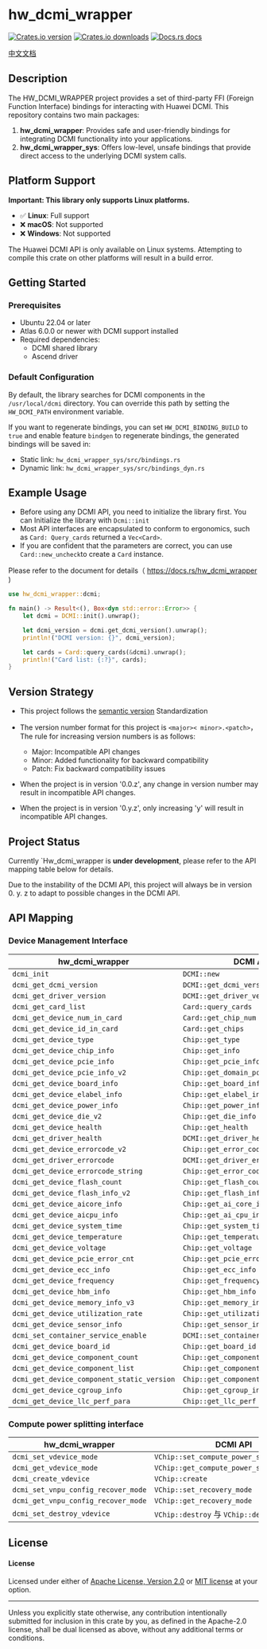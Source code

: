 # hw_dcmi_wrapper

[![Crates.io version](https://img.shields.io/crates/v/hw_dcmi_wrapper.svg)](https://crates.io/crates/hw_dcmi_wrapper)
[![Crates.io downloads](https://img.shields.io/crates/d/hw_dcmi_wrapper.svg)](https://crates.io/crates/hw_dcmi_wrapper)
[![Docs.rs docs](https://docs.rs/hw_dcmi_wrapper/badge.svg)](https://docs.rs/hw_dcmi_wrapper)

[中文文档](./README_CN.md)

## Description

The HW_DCMI_WRAPPER project provides a set of third-party FFI (Foreign Function Interface) bindings for interacting with
Huawei DCMI. This repository contains two main packages:

1. **hw_dcmi_wrapper**: Provides safe and user-friendly bindings for integrating DCMI functionality into your
   applications.
2. **hw_dcmi_wrapper_sys**: Offers low-level, unsafe bindings that provide direct access to the underlying DCMI system
   calls.

## Platform Support

**Important: This library only supports Linux platforms.**

- ✅ **Linux**: Full support
- ❌ **macOS**: Not supported  
- ❌ **Windows**: Not supported

The Huawei DCMI API is only available on Linux systems. Attempting to compile this crate on other platforms will result in a build error.

## Getting Started

### Prerequisites

- Ubuntu 22.04 or later
- Atlas 6.0.0 or newer with DCMI support installed
- Required dependencies:
    - DCMI shared library
    - Ascend driver

### Default Configuration

By default, the library searches for DCMI components in the `/usr/local/dcmi` directory.
You can override this path by setting the `HW_DCMI_PATH` environment variable.

If you want to regenerate bindings, you can set `HW_DCMI_BINDING_BUILD` to `true` and
enable feature `bindgen` to regenerate bindings, the generated bindings will be saved in:

- Static link: `hw_dcmi_wrapper_sys/src/bindings.rs`
- Dynamic link: `hw_dcmi_wrapper_sys/src/bindings_dyn.rs`

## Example Usage

- Before using any DCMI API, you need to initialize the library first. You can Initialize the library with `Dcmi::init`
- Most API interfaces are encapsulated to conform to ergonomics, such as `Card: Query_cards` returned a `Vec<Card>`.
- If you are confident that the parameters are correct, you can use `Card::new_uncheck`to create a `Card` instance.

Please refer to the document for details（ https://docs.rs/hw_dcmi_wrapper )

```rust
use hw_dcmi_wrapper::dcmi;

fn main() -> Result<(), Box<dyn std::error::Error>> {
    let dcmi = DCMI::init().unwrap();

    let dcmi_version = dcmi.get_dcmi_version().unwrap();
    println!("DCMI version: {}", dcmi_version);

    let cards = Card::query_cards(&dcmi).unwrap();
    println!("Card list: {:?}", cards);
}
```

## Version Strategy

- This project follows the [semantic version](https://semver.org/) Standardization
- The version number format for this project is `<major>< minor>.<patch>`， The rule for increasing version numbers is as
  follows:
    - Major: Incompatible API changes
    - Minor: Added functionality for backward compatibility
    - Patch: Fix backward compatibility issues

- When the project is in version '0.0.z', any change in version number may result in incompatible API changes.
- When the project is in version '0.y.z', only increasing 'y' will result in incompatible API changes.

## Project Status

Currently `Hw_dcmi_wrapper is **under development**, please refer to the API mapping table below for details.

Due to the instability of the DCMI API, this project will always be in version 0. y. z to adapt to possible changes in
the DCMI API.

## API Mapping

### Device Management Interface

| hw_dcmi_wrapper                            | DCMI API                             |
|--------------------------------------------|--------------------------------------|
| `dcmi_init`                                | `DCMI::new`                          |
| `dcmi_get_dcmi_version`                    | `DCMI::get_dcmi_version`             |
| `dcmi_get_driver_version`                  | `DCMI::get_driver_version`           |
| `dcmi_get_card_list`                       | `Card::query_cards`                  |
| `dcmi_get_device_num_in_card`              | `Card::get_chip_num`                 |
| `dcmi_get_device_id_in_card`               | `Card::get_chips`                    |
| `dcmi_get_device_type`                     | `Chip::get_type`                     |
| `dcmi_get_device_chip_info`                | `Chip::get_info`                     |
| `dcmi_get_device_pcie_info`                | `Chip::get_pcie_info`                |
| `dcmi_get_device_pcie_info_v2`             | `Chip::get_domain_pcie_info`         |
| `dcmi_get_device_board_info`               | `Chip::get_board_info`               |
| `dcmi_get_device_elabel_info`              | `Chip::get_elabel_info`              |
| `dcmi_get_device_power_info`               | `Chip::get_power_info`               |
| `dcmi_get_device_die_v2`                   | `Chip::get_die_info`                 |
| `dcmi_get_device_health`                   | `Chip::get_health`                   |
| `dcmi_get_driver_health`                   | `DCMI::get_driver_health`            |
| `dcmi_get_device_errorcode_v2`             | `Chip::get_error_code`               |
| `dcmi_get_driver_errorcode`                | `DCMI::get_driver_error_code`        |
| `dcmi_get_device_errorcode_string`         | `Chip::get_error_code_string`        |
| `dcmi_get_device_flash_count`              | `Chip::get_flash_count`              |
| `dcmi_get_device_flash_info_v2`            | `Chip::get_flash_info`               |
| `dcmi_get_device_aicore_info`              | `Chip::get_ai_core_info`             |
| `dcmi_get_device_aicpu_info`               | `Chip::get_ai_cpu_info`              |
| `dcmi_get_device_system_time`              | `Chip::get_system_time`              |
| `dcmi_get_device_temperature`              | `Chip::get_temperature`              |
| `dcmi_get_device_voltage`                  | `Chip::get_voltage`                  |
| `dcmi_get_device_pcie_error_cnt`           | `Chip::get_pcie_error_cnt`           |
| `dcmi_get_device_ecc_info`                 | `Chip::get_ecc_info`                 |
| `dcmi_get_device_frequency`                | `Chip::get_frequency`                |
| `dcmi_get_device_hbm_info`                 | `Chip::get_hbm_info`                 |
| `dcmi_get_device_memory_info_v3`           | `Chip::get_memory_info`              |
| `dcmi_get_device_utilization_rate`         | `Chip::get_utilization_rate`         |
| `dcmi_get_device_sensor_info`              | `Chip::get_sensor_info`              |
| `dcmi_set_container_service_enable`        | `DCMI::set_container_service_enable` |
| `dcmi_get_device_board_id`                 | `Chip::get_board_id`                 |
| `dcmi_get_device_component_count`          | `Chip::get_component_count`          |
| `dcmi_get_device_component_list`           | `Chip::get_component_list`           |
| `dcmi_get_device_component_static_version` | `Chip::get_component_static_version` |
| `dcmi_get_device_cgroup_info`              | `Chip::get_cgroup_info`              |
| `dcmi_get_device_llc_perf_para`            | `Chip::get_llc_perf`                 |

### Compute power splitting interface

| hw_dcmi_wrapper                     | DCMI API                                  |
|-------------------------------------|-------------------------------------------|
| `dcmi_set_vdevice_mode`             | `VChip::set_compute_power_splitting_mode` |
| `dcmi_get_vdevice_mode`             | `VChip::get_compute_power_splitting_mode` |
| `dcmi_create_vdevice`               | `VChip::create`                           |
| `dcmi_set_vnpu_config_recover_mode` | `VChip::set_recovery_mode`                |
| `dcmi_get_vnpu_config_recover_mode` | `VChip::get_recovery_mode`                |
| `dcmi_set_destroy_vdevice`          | `VChip::destroy` 与 `VChip::destory_all`   |

## License

#### License

Licensed under either of [Apache License, Version
2.0](./LICENSE-APACHE") or [MIT license](./LICENSE-MIT) at your option.

---

Unless you explicitly state otherwise, any contribution intentionally submitted
for inclusion in this crate by you, as defined in the Apache-2.0 license, shall
be dual licensed as above, without any additional terms or conditions.